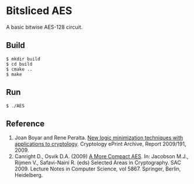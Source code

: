 # Bitsliced AES

A basic bitwise AES-128 circuit.

## Build

```
$ mkdir build
$ cd build
$ cmake ..
$ make
```

## Run

```
$ ./AES
```

## Reference
1. Joan Boyar and Rene Peralta. [New logic minimization techniques with applications to cryptology](https://eprint.iacr.org/2009/191). Cryptology ePrint Archive, Report 2009/191, 2009.<br>
2. Canright D., Osvik D.A. (2009) [A More Compact AES](https://link.springer.com/chapter/10.1007/978-3-642-05445-7_10). In: Jacobson M.J., Rijmen V., Safavi-Naini R. (eds) Selected Areas in Cryptography. SAC 2009. Lecture Notes in Computer Science, vol 5867. Springer, Berlin, Heidelberg.